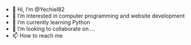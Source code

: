 - 👋 Hi, I’m @Yechiel82
- 👀 I’m interested in computer programming and website development
- 🌱 I’m currently learning Python
- 💞️ I’m looking to collaborate on ...
- 📫 How to reach me 

<!---
Yechiel82/Yechiel82 is a ✨ special ✨ repository because its `README.md` (this file) appears on your GitHub profile.
You can click the Preview link to take a look at your changes.
--->
